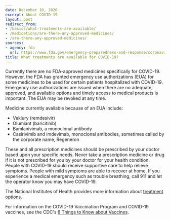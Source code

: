 ```yaml
---
date: December 10, 2020
excerpt: About COVID-19
layout: post
redirect_from:
- /basics/what-treatments-are-available/
- /medications/are-there-any-approved-medicines/
- /are-there-any-approved-medicines/
sources:
- agency: fda
  url: https://www.fda.gov/emergency-preparedness-and-response/coronavirus-disease-2019-covid-19/coronavirus-disease-2019-covid-19-frequently-asked-questions
title: What treatments are available for COVID-19?
---
```


Currently there are no FDA-approved medicines specifically for COVID-19. However, the FDA has granted emergency use authorizations (EUA) for some medicines to be used for certain patients hospitalized with COVID-19. Emergency use authorizations are issued when there are no adequate, approved, and available options and timely access to medical products is important. The EUA may be revoked at any time. 

Medicine currently available because of an EUA include:

- Veklury (remdesivir)
- Olumiant (baricitinib)
- Bamlanivimab, a monoclonal antibody
- Casirivimib and imdevimab, monoclonal antibodies, sometimes called by the corporate name, Regeneron

These and all prescription medicines should be prescribed by your doctor based upon your specific needs. Never take a prescription medicine or drug if it is not prescribed for you by your doctor for your health condition. People with COVID-19 should receive supportive care to help relieve symptoms. People with mild symptoms are able to recover at home. If you experience a medical emergency such as trouble breathing, call 911 and let the operator know you may have COVID-19. 

The National Institutes of Health provides more information about [treatment options](https://www.covid19treatmentguidelines.nih.gov/).

For information on the COVID-19 Vaccination Program and COVID-19 vaccines, see the CDC's [8 Things to Know about Vaccines](https://www.cdc.gov/coronavirus/2019-ncov/vaccines/8-things.html).
